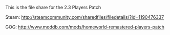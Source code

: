 This is the file share for the 2.3 Players Patch

Steam: http://steamcommunity.com/sharedfiles/filedetails/?id=1190476337

GOG: http://www.moddb.com/mods/homeworld-remastered-players-patch